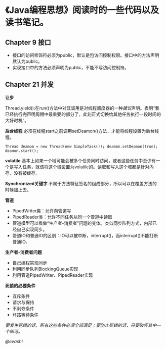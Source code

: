 # 《Java编程思想》阅读时的一些代码以及读书笔记。


## Chapter 9	接口
- 接口的访问修饰符必须为public，默认是包访问控制权限。接口中的方法声明默认为public。
- 实现接口中的方法必须声明为public，不能不写访问控制符。


## Chapter 21	并发
**让步**

 Thread.yield():在run()方法中对其调用是对线程调度器的一种*建议*声明。表明“我已经执行完声明周期中最重要的部分了，此刻正式切换给其他任务执行一段时间的大好时机”。

**后台线程**
必须在线程start之前调用setDeamon()方法，才能将线程设置为后台线程。

` Thread deamon = new Thread(new SimpleTask());
    deamon.setDeamon(true);
    deamon.start(); `
     
**volatile**
基本上如果一个域可能会被多个任务同时访问，或者这些任务中至少有一个是写入任务，就该将这个域设置为volatile的。读取和写入这个域都是针对内存，没有被缓存。

**Synchronized关键字**
不属于方法特征签名的组成部分，所以可以在覆盖方法的时候加上去。

**管道**
- PipedWriter类：允许向管道写
- PipedReader类：允许不同任务从同一个管道中读取
- 管道模型可以看做“生产者-消费者”问题的变体。类似同步队列方式，内部已经自己实现同步。
- 管道IO和普通IO的区别：IO可以被中断，interrupt()，而interrupt()不能打断普通IO。

**生产者-消费者问题**
- 自己编程实现同步
- 利用同步队列BlockingQueue实现
- 利用管道PipedWriter、PipedReader实现

**死锁的必要条件**
- 互斥条件
- 请求与保持
- 不剥夺条件
- 环路等待条件

*要发生死锁的话，所有这些条件必须全部满足；要防止死锁的话，只要破坏其中一个即可。*

   *@evashi*
